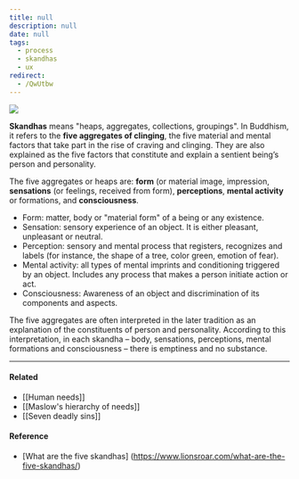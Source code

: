 ```yaml
---
title: null
description: null
date: null
tags:
  - process
  - skandhas
  - ux
redirect:
  - /QwUtbw
---
```


![](http://payattention.ca/wp-content/uploads/2020/09/5aggregates-1080x675.jpg)

**Skandhas** means "heaps, aggregates, collections, groupings". In Buddhism, it refers to the **five aggregates of clinging**, the five material and mental factors that take part in the rise of craving and clinging. They are also explained as the five factors that constitute and explain a sentient being’s person and personality.

The five aggregates or heaps are: **form** (or material image, impression, **sensations** (or feelings, received from form), **perceptions**, **mental activity** or formations, and **consciousness**.

- Form: matter, body or "material form" of a being or any existence.
- Sensation: sensory experience of an object. It is either pleasant, unpleasant or neutral.
- Perception: sensory and mental process that registers, recognizes and labels (for instance, the shape of a tree, color green, emotion of fear).
- Mental activity: all types of mental imprints and conditioning triggered by an object. Includes any process that makes a person initiate action or act.
- Consciousness: Awareness of an object and discrimination of its components and aspects.

The five aggregates are often interpreted in the later tradition as an explanation of the constituents of person and personality. According to this interpretation, in each skandha – body, sensations, perceptions, mental formations and consciousness – there is emptiness and no substance.

---

#### Related

- [[Human needs]]
- [[Maslow's hierarchy of needs]]
- [[Seven deadly sins]]

#### Reference

- [What are the five skandhas] (https://www.lionsroar.com/what-are-the-five-skandhas/)
